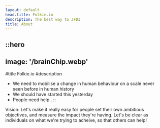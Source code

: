 ```yaml
---
layout: default
head.title: Folkie.io
description: The best way to JFDI
title: About
---
```


::hero
---
image: '/brainChip.webp'
---
#title
Folkie.io
#description
- We need to mobilise a change in human behaviour on a scale never seen before in human history
- We should have started this yesterday
- People need help..
::

Vision: Let's make it really easy for people set their own ambitious objectives, and measure the impact they're having.  Let's be clear as individuals on what we're trying to acheive, so that others can help! 

